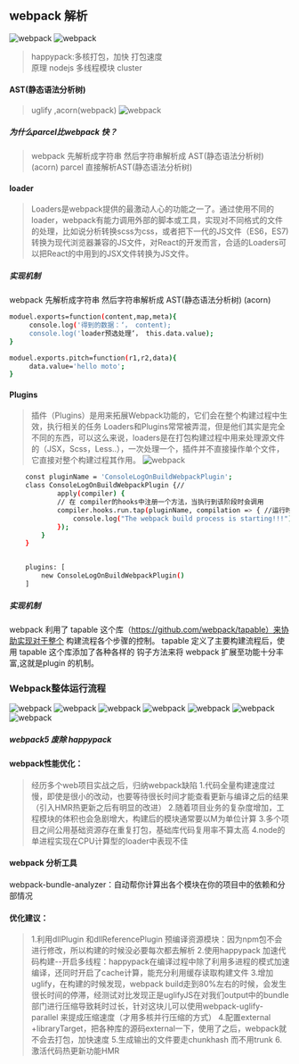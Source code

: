 ## webpack 解析
![webpack](webpackimg/01.png)
![webpack](webpackimg/02.png)

> happypack:多核打包，加快	打包速度    
> 原理 nodejs 多线程模块 cluster
#### AST(静态语法分析树)
> uglify ,acorn(webpack)
![webpack](webpackimg/03.png)

##### 为什么parcel比webpack 快？
> webpack 先解析成字符串 然后字符串解析成 AST(静态语法分析树)  (acorn)
> parcel 直接解析AST(静态语法分析树)

#### loader 
> Loaders是webpack提供的最激动人心的功能之一了。通过使用不同的loader，webpack有能力调用外部的脚本或工具，实现对不同格式的文件的处理，比如说分析转换scss为css，或者把下一代的JS文件（ES6，ES7)转换为现代浏览器兼容的JS文件，对React的开发而言，合适的Loaders可以把React的中用到的JSX文件转换为JS文件。

##### 实现机制
webpack 先解析成字符串 然后字符串解析成 AST(静态语法分析树)  (acorn)

```bash
moduel.exports=function(content,map,meta){
     console.log('得到的数据：‘， content);
     console.log('loader预选处理‘， this.data.value);
}

moduel.exports.pitch=function(r1,r2,data){
     data.value='hello moto';
}

```

#### Plugins
> 插件（Plugins）是用来拓展Webpack功能的，它们会在整个构建过程中生效，执行相关的任务
> Loaders和Plugins常常被弄混，但是他们其实是完全不同的东西，可以这么来说，loaders是在打包构建过程中用来处理源文件的（JSX，Scss，Less..），一次处理一个，插件并不直接操作单个文件，它直接对整个构建过程其作用。
![webpack](webpackimg/04.png)
```bash
	const pluginName = 'ConsoleLogOnBuildWebpackPlugin';
	class ConsoleLogOnBuildWebpackPlugin {//
			apply(compiler) {
			// 在 compiler的hooks中注册⼀个⽅法，当执⾏到该阶段时会调⽤
			compiler.hooks.run.tap(pluginName, compilation => { //运行时
				console.log("The webpack build process is starting!!!");
			});
		}
	}


	plugins: [
		new ConsoleLogOnBuildWebpackPlugin()
	]
```

##### 实现机制
webpack 利用了 tapable 这个库（https://github.com/webpack/tapable）来协助实现对于整个
构建流程各个步骤的控制。 tapable 定义了主要构建流程后，使用 tapable 这个库添加了各种各样的
钩子方法来将 webpack 扩展至功能十分丰富,这就是plugin 的机制。


### Webpack整体运行流程

![webpack](webpackimg/09.png)
![webpack](webpackimg/10.png)
![webpack](webpackimg/11.png)
![webpack](webpackimg/08.png)
![webpack](webpackimg/05.png)
![webpack](webpackimg/06.png)
![webpack](webpackimg/07.png)


##### webpack5 废除 happypack     

#### webpack性能优化：
> 经历多个web项目实战之后，归纳webpack缺陷
> 1.代码全量构建速度过慢，即使是很小的改动，也要等待很长时间才能查看更新与编译之后的结果（引入HMR热更新之后有明显的改进）
> 2.随着项目业务的复杂度增加，工程模块的体积也会急剧增大，构建后的模块通常要以M为单位计算
> 3.多个项目之间公用基础资源存在重复打包，基础库代码复用率不算太高
> 4.node的单进程实现在CPU计算型的loader中表现不佳
#### webpack 分析工具
webpack-bundle-analyzer：自动帮你计算出各个模块在你的项目中的依赖和分部情况

#### 优化建议：
> 1.利用dllPlugin 和dllReferencePlugin 预编译资源模块：因为npm包不会进行修改，所以构建的时候没必要每次都去解析
> 2.使用happypack 加速代码构建--开启多线程：happypack在编译过程中除了利用多进程的模式加速编译，还同时开启了cache计算，能充分利用缓存读取构建文件
> 3.增加uglify，在构建的时候发现，webpack build走到80%左右的时候，会发生很长时间的停滞，经测试对比发现正是uglifyJS在对我们output中的bundle部门进行压缩导致耗时过长，针对这块儿可以使用webpack-uglify-parallel 来提成压缩速度（才用多核并行压缩的方式）
> 4.配置external +libraryTarget，把各种库的源码external一下，使用了之后，webpack就不会去打包，加快速度
> 5.生成输出的文件要走chunkhash 而不用trunk
> 6.激活代码热更新功能HMR

 